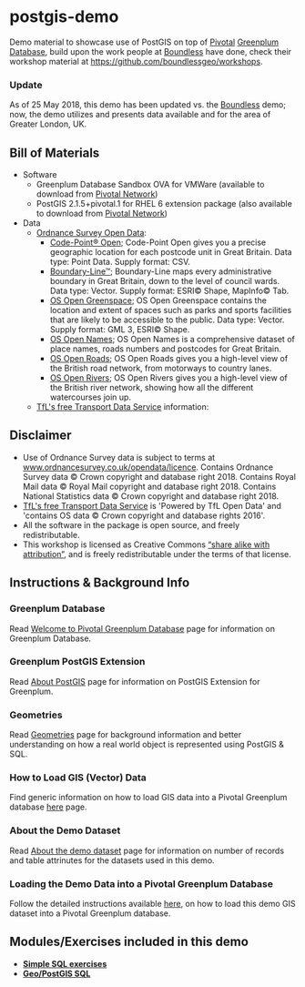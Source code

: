 # postgis-demo
Demo material to showcase use of PostGIS on top of [Pivotal](http://pivotal.io) [Greenplum Database](http://greenplum.org), build upon the work people at [Boundless](http://boundlessgeo.com/) have done, check their workshop material at https://github.com/boundlessgeo/workshops.

### Update ###
As of 25 May 2018, this demo has been updated vs. the [Boundless](http://boundlessgeo.com/) demo; now, the demo utilizes and presents data available and for the area of Greater London, UK.

## Bill of Materials
- Software
  - Greenplum Database Sandbox OVA for VMWare (available to download from [Pivotal Network](https://network.pivotal.io/products/pivotal-gpdb))
  - PostGIS 2.1.5+pivotal.1 for RHEL 6 extension package (also available to download from [Pivotal Network](https://network.pivotal.io/products/pivotal-gpdb))
- Data
  - [Ordnance Survey Open Data](https://www.ordnancesurvey.co.uk/opendatadownload/products.html):
    - [Code-Point® Open](https://www.ordnancesurvey.co.uk/business-and-government/products/code-point-open.html); Code-Point Open gives you a precise geographic location for each postcode unit in Great Britain. Data type: Point Data. Supply format: CSV.
    - [Boundary-Line™](https://www.ordnancesurvey.co.uk/business-and-government/products/boundary-line.html); Boundary-Line maps every administrative boundary in Great Britain, down to the level of council wards. Data type: Vector. Supply format: ESRI© Shape, MapInfo© Tab.
    - [OS Open Greenspace](https://www.ordnancesurvey.co.uk/business-and-government/products/os-open-greenspace.html); OS Open Greenspace contains the location and extent of spaces such as parks and sports facilities that are likely to be accessible to the public. Data type: Vector. Supply format: GML 3, ESRI© Shape.
    - [OS Open Names](https://www.ordnancesurvey.co.uk/business-and-government/products/os-open-names.html); OS Open Names is a comprehensive dataset of place names, roads numbers and postcodes for Great Britain.
    - [OS Open Roads](https://www.ordnancesurvey.co.uk/business-and-government/products/os-open-roads.html); OS Open Roads gives you a high-level view of the British road network, from motorways to country lanes.
    - [OS Open Rivers](https://www.ordnancesurvey.co.uk/business-and-government/products/os-open-rivers.html); OS Open Rivers gives you a high-level view of the British river network, showing how all the different watercourses join up.
  - [TfL's free Transport Data Service](https://tfl.gov.uk/info-for/open-data-users/) information:

## Disclaimer
- Use of Ordnance Survey data is subject to terms at www.ordnancesurvey.co.uk/opendata/licence. Contains Ordnance Survey data © Crown copyright and database right 2018. Contains Royal Mail data © Royal Mail copyright and database right 2018. Contains National Statistics data © Crown copyright and database right 2018.
- [TfL's free Transport Data Service](https://tfl.gov.uk/info-for/open-data-users/) is 'Powered by TfL Open Data' and 'contains OS data © Crown copyright and database rights 2016'.
- All the software in the package is open source, and freely redistributable. 
- This workshop is licensed as Creative Commons [“share alike with attribution”](http://creativecommons.org/licenses/by-sa/3.0/us/), and is freely redistributable under the terms of that license.

## Instructions & Background Info
### Greenplum Database
Read [Welcome to Pivotal Greenplum Database](GPDB.md) page for information on Greenplum Database.
### Greenplum PostGIS Extension
Read [About PostGIS](POSTGIS.md) page for information on PostGIS Extension for Greenplum.
### Geometries
Read [Geometries](GEOMETRIES.md) page for background information and better understanding on how a real world object is represented using PostGIS & SQL.
### How to Load GIS (Vector) Data
Find generic information on how to load GIS data into a Pivotal Greenplum database [here](HOWTO-LOAD-GIS-DATA.md) page.
### About the Demo Dataset
Read [About the demo dataset](ABOUTDATA.md) page for information on number of records and table attrinutes for the datasets used in this demo.
### Loading the Demo Data into a Pivotal Greenplum Database
Follow the detailed instructions available [here](LOAD-DEMOGIS-INTO-GPDB.md), on how to load this demo GIS dataset into a Pivotal Greenplum database.

## Modules/Exercises included in this demo
- [**Simple SQL exercises**](SIMPLE-SQL.md)
- [**Geo/PostGIS SQL**](GEO-POSTGIS-SQL.md)

